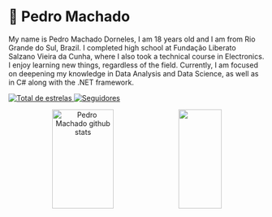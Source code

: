# 👾 Pedro Machado

  My name is Pedro Machado Dorneles, I am 18 years old and I am from Rio Grande do Sul, Brazil. I completed high school at Fundação Liberato Salzano Vieira da Cunha, where I also took a technical course in Electronics.
I enjoy learning new things, regardless of the field. Currently, I am focused on deepening my knowledge in Data Analysis and Data Science, as well as in C# along with the .NET framework.


<p align="left">
   <a href="https://github.com/Larissakich?tab=repositories&sort=stargazers">
        <img 
            alt="Total de estrelas" 
            title="Total de estrelas GitHub" 
            src="https://custom-icon-badges.demolab.com/github/stars/Larissakich?color=55960c&style=for-the-badge&labelColor=488207&logo=star&label=estrelas"
        />
    </a>
    <a href="https://github.com/Larissakich?tab=followers">
        <img 
            alt="Seguidores" 
            title="Me siga no GitHub" 
            src="https://custom-icon-badges.demolab.com/github/followers/Larissakich?color=236ad3&labelColor=1155ba&style=for-the-badge&logo=github&label=Seguidores&logoColor=white"
        />
    </a>
</p>

<div align="center">  
  <img width="49%" height="195px" src="https://github-readme-stats-sigma-five.vercel.app/api?username=Pedro-M-Dorneles&show_icons=true&count_private=true&hide_border=true&title_color=28a745&icon_color=28a745&text_color=c9d1d9&bg_color=0d1117" alt="Pedro Machado github stats" /> 
  <img width="41%" height="195px" src="https://github-readme-stats-sigma-five.vercel.app/api/top-langs/?username=Pedro-M-Dorneles&layout=compact&hide_border=true&title_color=28a745&text_color=c9d1d9&bg_color=0d1117" />
</div>
